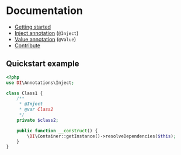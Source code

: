 # Documentation

* [Getting started](doc/getting-started)
* [Inject annotation](doc/inject-annotation) (`@Inject`)
* [Value annotation](doc/value-annotation) (`@Value`)
* [Contribute](doc/contribute)

## Quickstart example

```php
<?php
use DI\Annotations\Inject;

class Class1 {
    /**
     * @Inject
     * @var Class2
     */
    private $class2;

    public function __construct() {
        \DI\Container::getInstance()->resolveDependencies($this);
    }
}
```